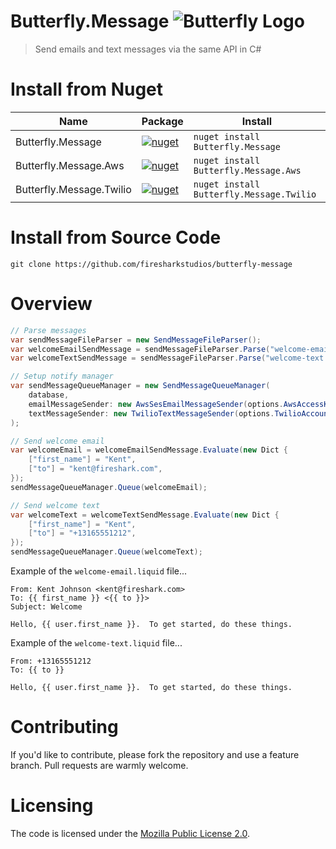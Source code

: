 # Butterfly.Message ![Butterfly Logo](https://raw.githubusercontent.com/firesharkstudios/Butterfly/master/img/logo-40x40.png) 

> Send emails and text messages via the same API in C#

# Install from Nuget

| Name | Package | Install |
| --- | --- | --- |
| Butterfly.Message | [![nuget](https://img.shields.io/nuget/v/Butterfly.Message.svg)](https://www.nuget.org/packages/Butterfly.Message/) | `nuget install Butterfly.Message` |
| Butterfly.Message.Aws | [![nuget](https://img.shields.io/nuget/v/Butterfly.Message.Aws.svg)](https://www.nuget.org/packages/Butterfly.Message.Aws/) | `nuget install Butterfly.Message.Aws` |
| Butterfly.Message.Twilio | [![nuget](https://img.shields.io/nuget/v/Butterfly.Message.Twilio.svg)](https://www.nuget.org/packages/Butterfly.Message.Twilio/) | `nuget install Butterfly.Message.Twilio` |

# Install from Source Code

```git clone https://github.com/firesharkstudios/butterfly-message```

# Overview

```cs
// Parse messages
var sendMessageFileParser = new SendMessageFileParser();
var welcomeEmailSendMessage = sendMessageFileParser.Parse("welcome-email.liquid");
var welcomeTextSendMessage = sendMessageFileParser.Parse("welcome-text.liquid");

// Setup notify manager
var sendMessageQueueManager = new SendMessageQueueManager(
    database,
    emailMessageSender: new AwsSesEmailMessageSender(options.AwsAccessKeyId, options.AwsSecretAccessKey),
    textMessageSender: new TwilioTextMessageSender(options.TwilioAccountSid, options.TwilioAuthToken)
);

// Send welcome email
var welcomeEmail = welcomeEmailSendMessage.Evaluate(new Dict {
    ["first_name"] = "Kent",
    ["to"] = "kent@fireshark.com",
});
sendMessageQueueManager.Queue(welcomeEmail);

// Send welcome text
var welcomeText = welcomeTextSendMessage.Evaluate(new Dict {
    ["first_name"] = "Kent",
    ["to"] = "+13165551212",
});
sendMessageQueueManager.Queue(welcomeText);
```

Example of the ```welcome-email.liquid``` file...
```
From: Kent Johnson <kent@fireshark.com>
To: {{ first_name }} <{{ to }}>
Subject: Welcome

Hello, {{ user.first_name }}.  To get started, do these things. 
```

Example of the ```welcome-text.liquid``` file...
```
From: +13165551212
To: {{ to }}

Hello, {{ user.first_name }}.  To get started, do these things. 
```

# Contributing

If you'd like to contribute, please fork the repository and use a feature
branch. Pull requests are warmly welcome.

# Licensing

The code is licensed under the [Mozilla Public License 2.0](http://mozilla.org/MPL/2.0/).  
